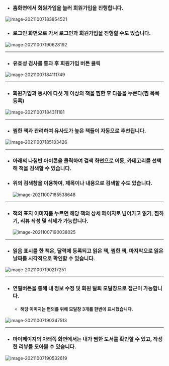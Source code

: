 - ### 홈화면에서 회원가입을 눌러 회원가입을 진행합니다.

![image-20211007183854521](C:\Users\leeww\AppData\Roaming\Typora\typora-user-images\image-20211007183854521.png)

- ### 로그인 화면으로 가서 로그인과 회원가입을 진행할 수도 있습니다.

![image-20211007190628192](시연시나리오.assets/image-20211007190628192.png)

----------------

- ### 유효성 검사를 통과 후 회원가입 버튼 클릭

![image-20211007184111749](C:\Users\leeww\AppData\Roaming\Typora\typora-user-images\image-20211007184111749.png)

------------

- ### 회원가입과 동시에 다섯 개 이상의 책을 찜한 후 다음을 누른다(찜 목록 등록)

![image-20211007184311181](C:\Users\leeww\AppData\Roaming\Typora\typora-user-images\image-20211007184311181.png)

------------

- ### 찜한 책과 관려하여 유사도가 높은 책들이 자동으로 추천됩니다.

![image-20211007185103426](시연시나리오.assets/image-20211007185103426.png)

------------

- ### 아래의 나침반 아이콘을 클릭하여 검색 화면으로 이동, 카테고리를 선택 해 책을 검색할 수 있습니다.

- ### 위의 검색창을 이용하여, 제목이나 내용으로 검색할 수도 있습니다.

  ![image-20211007185538648](시연시나리오.assets/image-20211007185538648.png)

------------

- ### 책의 표지 이미지를 누르면 해당 책의 상세 페이지로 넘어가고 읽기, 찜하기, 리뷰 작성 및 삭제가 가능합니다.

  ![image-20211007190038025](시연시나리오.assets/image-20211007190038025.png)

------------

- ### 읽음 표시를 한 책은, 달력에 등록되고 읽은 책, 찜한 책, 마지막으로 읽은 날짜를 시각적으로 확인할 수 있습니다.

![image-20211007190217251](시연시나리오.assets/image-20211007190217251.png)

------------

- ### 연필버튼을 통해 내 정보 수정 및 회원 탈퇴 모달창으로 접근이 가능합니다.
  - #### 해당 이미지는 편의를 위해 모달창 3개를 한번에 표시했습니다.

![image-20211007190347513](시연시나리오.assets/image-20211007190347513.png)

------------

- ### 마이페이지의 아래쪽 화면에서는 내가 찜한 도서를 확인할 수 있고, 작성한 리뷰를 모아볼 수 있습니다.

![image-20211007190532619](시연시나리오.assets/image-20211007190532619.png)
